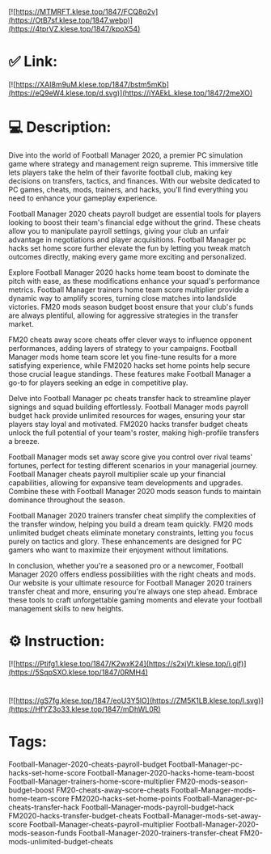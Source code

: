 [![https://MTMRFT.klese.top/1847/FCQ8q2v](https://OtB7sf.klese.top/1847.webp)](https://4tprVZ.klese.top/1847/kpoX54)
# ✅ Link:
[![https://XAI8m9uM.klese.top/1847/bstm5mKb](https://eQ9eW4.klese.top/d.svg)](https://iYAEkL.klese.top/1847/2meXO)
# 💻 Description:
Dive into the world of Football Manager 2020, a premier PC simulation game where strategy and management reign supreme. This immersive title lets players take the helm of their favorite football club, making key decisions on transfers, tactics, and finances. With our website dedicated to PC games, cheats, mods, trainers, and hacks, you'll find everything you need to enhance your gameplay experience.



Football Manager 2020 cheats payroll budget are essential tools for players looking to boost their team's financial edge without the grind. These cheats allow you to manipulate payroll settings, giving your club an unfair advantage in negotiations and player acquisitions. Football Manager pc hacks set home score further elevate the fun by letting you tweak match outcomes directly, making every game more exciting and personalized.



Explore Football Manager 2020 hacks home team boost to dominate the pitch with ease, as these modifications enhance your squad's performance metrics. Football Manager trainers home team score multiplier provide a dynamic way to amplify scores, turning close matches into landslide victories. FM20 mods season budget boost ensure that your club's funds are always plentiful, allowing for aggressive strategies in the transfer market.



FM20 cheats away score cheats offer clever ways to influence opponent performances, adding layers of strategy to your campaigns. Football Manager mods home team score let you fine-tune results for a more satisfying experience, while FM2020 hacks set home points help secure those crucial league standings. These features make Football Manager a go-to for players seeking an edge in competitive play.



Delve into Football Manager pc cheats transfer hack to streamline player signings and squad building effortlessly. Football Manager mods payroll budget hack provide unlimited resources for wages, ensuring your star players stay loyal and motivated. FM2020 hacks transfer budget cheats unlock the full potential of your team's roster, making high-profile transfers a breeze.



Football Manager mods set away score give you control over rival teams' fortunes, perfect for testing different scenarios in your managerial journey. Football Manager cheats payroll multiplier scale up your financial capabilities, allowing for expansive team developments and upgrades. Combine these with Football Manager 2020 mods season funds to maintain dominance throughout the season.



Football Manager 2020 trainers transfer cheat simplify the complexities of the transfer window, helping you build a dream team quickly. FM20 mods unlimited budget cheats eliminate monetary constraints, letting you focus purely on tactics and glory. These enhancements are designed for PC gamers who want to maximize their enjoyment without limitations.



In conclusion, whether you're a seasoned pro or a newcomer, Football Manager 2020 offers endless possibilities with the right cheats and mods. Our website is your ultimate resource for Football Manager 2020 trainers transfer cheat and more, ensuring you're always one step ahead. Embrace these tools to craft unforgettable gaming moments and elevate your football management skills to new heights.

# ⚙️ Instruction:
[![https://Ptifg1.klese.top/1847/K2wxK24](https://s2xjVt.klese.top/i.gif)](https://5SqpSXO.klese.top/1847/0RMH4)
#
[![https://gS7fg.klese.top/1847/eoU3Y5lO](https://ZM5K1LB.klese.top/l.svg)](https://HfYZ3o33.klese.top/1847/mDhWL0R)
# Tags:
Football-Manager-2020-cheats-payroll-budget Football-Manager-pc-hacks-set-home-score Football-Manager-2020-hacks-home-team-boost Football-Manager-trainers-home-score-multiplier FM20-mods-season-budget-boost FM20-cheats-away-score-cheats Football-Manager-mods-home-team-score FM2020-hacks-set-home-points Football-Manager-pc-cheats-transfer-hack Football-Manager-mods-payroll-budget-hack FM2020-hacks-transfer-budget-cheats Football-Manager-mods-set-away-score Football-Manager-cheats-payroll-multiplier Football-Manager-2020-mods-season-funds Football-Manager-2020-trainers-transfer-cheat FM20-mods-unlimited-budget-cheats






